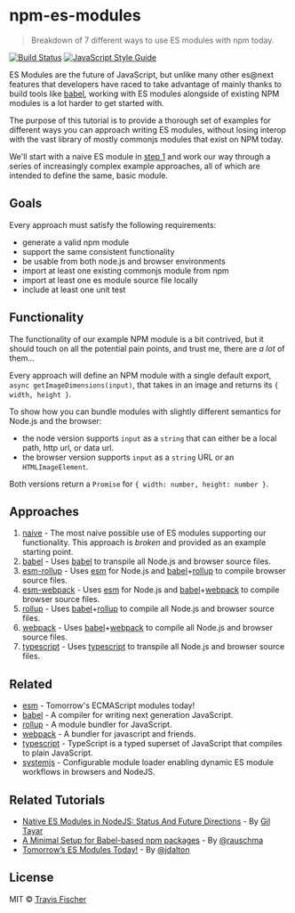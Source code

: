 # npm-es-modules

> Breakdown of 7 different ways to use ES modules with npm today.

[![Build Status](https://travis-ci.com/transitive-bullshit/npm-es-modules.svg?branch=master)](https://travis-ci.com/transitive-bullshit/npm-es-modules) [![JavaScript Style Guide](https://img.shields.io/badge/code_style-standard-brightgreen.svg)](https://standardjs.com)

ES Modules are the future of JavaScript, but unlike many other es@next features that developers have raced to take advantage of mainly thanks to build tools like [babel](https://babeljs.io/), working with ES modules alongside of existing NPM modules is a lot harder to get started with.

The purpose of this tutorial is to provide a thorough set of examples for different ways you can approach writing ES modules, without losing interop with the vast library of mostly commonjs modules that exist on NPM today.

We'll start with a naive ES module in [step 1](1-naive) and work our way through a series of increasingly complex example approaches, all of which are intended to define the same, basic module.


## Goals

Every approach must satisfy the following requirements:

- generate a valid npm module
- support the same consistent functionality
- be usable from both node.js and browser environments
- import at least one existing commonjs module from npm
- import at least one es module source file locally
- include at least one unit test


## Functionality

The functionality of our example NPM module is a bit contrived, but it should touch on all the potential pain points, and trust me, there are *a lot* of them...

Every approach will define an NPM module with a single default export, `async getImageDimensions(input)`, that takes in an image and returns its `{ width, height }`.

To show how you can bundle modules with slightly different semantics for Node.js and the browser:
- the node version supports `input` as a `string` that can either be a local path, http url, or data url.
- the browser version supports `input` as a `string` URL or an `HTMLImageElement`.

Both versions return a `Promise` for `{ width: number, height: number }`.


## Approaches

<!-- 0. [commonjs](0-commonjs) - Old-school commonjs module using `module.exports` and `require` as a starting point. -->
1. [naive](1-naive) - The most naive possible use of ES modules supporting our functionality. This approach is *broken* and provided as an example starting point.
2. [babel](2-babel) - Uses [babel](https://babeljs.io/) to transpile all Node.js and browser source files.
3. [esm-rollup](3-esm-rollup) - Uses [esm](https://github.com/standard-things/esm) for Node.js and [babel](https://babeljs.io/)+[rollup](https://rollupjs.org/guide/en) to compile browser source files.
4. [esm-webpack](4-esm-webpack) - Uses [esm](https://github.com/standard-things/esm) for Node.js and [babel](https://babeljs.io/)+[webpack](https://webpack.js.org/) to compile browser source files.
5. [rollup](5-rollup) - Uses [babel](https://babeljs.io/)+[rollup](https://rollupjs.org/guide/en) to compile all Node.js and browser source files.
6. [webpack](6-webpack) - Uses [babel](https://babeljs.io/)+[webpack](https://webpack.js.org/) to compile all Node.js and browser source files.
7. [typescript](7-typescript) - Uses [typescript](https://www.typescriptlang.org/) to transpile all Node.js and browser source files.


## Related

- [esm](https://github.com/standard-things/esm) - Tomorrow's ECMAScript modules today!
- [babel](https://babeljs.io/) - A compiler for writing next generation JavaScript.
- [rollup](https://rollupjs.org/guide/en) - A module bundler for JavaScript.
- [webpack](https://webpack.js.org/) - A bundler for javascript and friends.
- [typescript](https://www.typescriptlang.org/) - TypeScript is a typed superset of JavaScript that compiles to plain JavaScript.
- [systemjs](https://github.com/systemjs/systemjs) - Configurable module loader enabling dynamic ES module workflows in browsers and NodeJS.


## Related Tutorials

- [Native ES Modules in NodeJS: Status And Future Directions](https://medium.com/@giltayar/native-es-modules-in-nodejs-status-and-future-directions-part-i-ee5ea3001f71) - By [Gil Tayar](https://medium.com/@giltayar)
- [A Minimal Setup for Babel-based npm packages](http://2ality.com/2017/07/npm-packages-via-babel.html) - By [@rauschma](https://twitter.com/rauschma)
- [Tomorrow’s ES Modules Today!](https://medium.com/web-on-the-edge/tomorrows-es-modules-today-c53d29ac448c) - By [@jdalton](https://twitter.com/jdalton)


## License

MIT © [Travis Fischer](https://github.com/transitive-bullshit)
